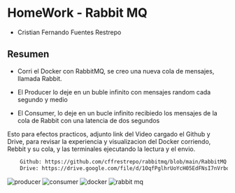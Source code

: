# HomeWork - Rabbit MQ

-  Cristian Fernando Fuentes Restrepo

## Resumen

 - Corri el Docker con RabbitMQ, se creo una nueva cola de mensajes, llamada Rabbit.

 - El Producer lo deje en un buble infinito con mensajes random cada segundo y medio

 - El Consumer, lo deje en un bucle infinito recibiedo los mensajes de la cola de Rabbit con una latencia de dos segundos 

Esto para efectos practicos, adjunto link del Video cargado el Github y Drive, para revisar la experiencia y visualizacion del Docker corriendo, Rebbit y su cola, y las terminales ejecutando la lectura y el envio.

```sh
    Github: https://github.com/cffrestrepo/rabbitmq/blob/main/RabbitMQ.mov
    Drive: https://drive.google.com/file/d/1OqfPglhrUoYcH05EdFNsI7nVrboiaQQp/view?usp=drive_link
```
![producer](https://github.com/user-attachments/assets/63e0ff5c-dd5d-47b3-a0d9-4d30e3fd7ca3)
![consumer](https://github.com/user-attachments/assets/5400ed57-2098-44bc-baea-3211564f3612)
![docker](https://github.com/user-attachments/assets/4c712ecc-bb44-4e4f-9568-c5d01a0b93bc)
![rabbit mq](https://github.com/user-attachments/assets/a2c69787-c3ac-44e8-b0a4-0a1641626539)
